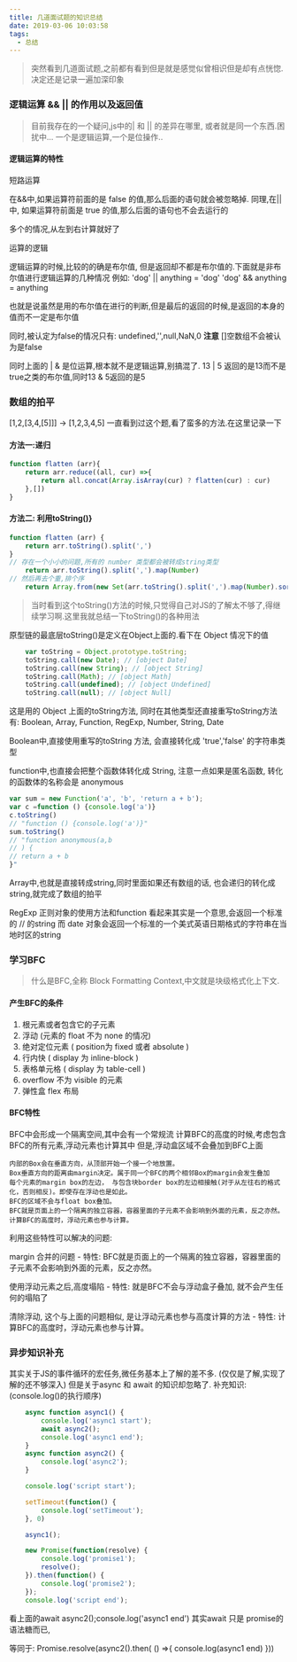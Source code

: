 ```yaml
---
title: 几道面试题的知识总结
date: 2019-03-06 10:03:58
tags: 
  - 总结
---
```

> 突然看到几道面试题,之前都有看到但是就是感觉似曾相识但是却有点恍惚.决定还是记录一遍加深印象

### 逻辑运算 && || 的作用以及返回值


> 目前我存在的一个疑问,js中的| 和 || 的差异在哪里, 或者就是同一个东西.困扰中...
一个是逻辑运算,一个是位操作..

#### 逻辑运算的特性

短路运算 

在&&中,如果运算符前面的是 false 的值,那么后面的语句就会被忽略掉.
同理,在|| 中, 如果运算符前面是 true 的值,那么后面的语句也不会去运行的

多个的情况,从左到右计算就好了

运算的逻辑 

逻辑运算的时候,比较的的确是布尔值, 但是返回却不都是布尔值的.下面就是非布尔值进行逻辑运算的几种情况
例如:
'dog' || anything = 'dog'
'dog' && anything = anything

也就是说虽然是用的布尔值在进行的判断,但是最后的返回的时候,是返回的本身的值而不一定是布尔值

同时,被认定为false的情况只有: undefined,'',null,NaN,0
**注意**  []空数组不会被认为是false

同时上面的 | & 是位运算,根本就不是逻辑运算,别搞混了.
13 | 5 返回的是13而不是true之类的布尔值,同时13 & 5返回的是5

### 数组的拍平
[1,2,[3,4,[5]]] -> [1,2,3,4,5]
一直看到过这个题,看了蛮多的方法.在这里记录一下

#### 方法一:递归
```js
function flatten (arr){
    return arr.reduce((all, cur) =>{
        return all.concat(Array.isArray(cur) ? flatten(cur) : cur)
    },[])
}
```

#### 方法二: 利用toString()}
```js 
function flatten (arr) {
    return arr.toString().split(',')
}
// 存在一个小小的问题,所有的 number 类型都会被转成string类型
    return arr.toString().split(',').map(Number)
// 然后再去个重,排个序
    return Array.from(new Set(arr.toString().split(',').map(Number).sort((a,b) => a-b)))
```
> 当时看到这个toString()方法的时候,只觉得自己对JS的了解太不够了,得继续学习啊.这里我就总结一下toString()的各种用法

原型链的最底层toString()是定义在Object上面的.看下在 Object 情况下的值


```js
    var toString = Object.prototype.toString;
    toString.call(new Date); // [object Date]
    toString.call(new String); // [object String]
    toString.call(Math); // [object Math]
    toString.call(undefined); // [object Undefined]
    toString.call(null); // [object Null]
```
这是用的 Object 上面的toString方法, 同时在其他类型还直接重写toString方法
有: Boolean, Array, Function, RegExp, Number, String, Date

Boolean中,直接使用重写的toString 方法, 会直接转化成 'true','false' 的字符串类型

function中,也直接会把整个函数体转化成 String, 注意一点如果是匿名函数, 转化的函数体的名称会是 anonymous 
```js
var sum = new Function('a', 'b', 'return a + b');
var c =function () {console.log('a')}
c.toString() 
// "function () {console.log('a')}"
sum.toString()
// "function anonymous(a,b
// ) {
// return a + b
}"
```

Array中,也就是直接转成string,同时里面如果还有数组的话, 也会递归的转化成 string,就完成了数组的拍平

RegExp 正则对象的使用方法和function 看起来其实是一个意思,会返回一个标准的 // 的string
而 date 对象会返回一个标准的一个美式英语日期格式的字符串在当地时区的string

### 学习BFC

> 什么是BFC,全称 Block Formatting Context,中文就是块级格式化上下文.

#### 产生BFC的条件

1. 根元素或者包含它的子元素
2. 浮动 (元素的 float 不为 none 的情况)
3. 绝对定位元素 ( position为 fixed 或者 absolute )
4. 行内快 ( display 为 inline-block )
5. 表格单元格 ( display 为 table-cell )
6. overflow 不为 visible 的元素
7. 弹性盒 flex 布局

#### BFC特性

BFC中会形成一个隔离空间,其中会有一个常规流
计算BFC的高度的时候,考虑包含BFC的所有元素,浮动元素也计算其中
但是,浮动盒区域不会叠加到BFC上面
> 
    内部的Box会在垂直方向，从顶部开始一个接一个地放置。
    Box垂直方向的距离由margin决定。属于同一个BFC的两个相邻Box的margin会发生叠加
    每个元素的margin box的左边， 与包含块border box的左边相接触(对于从左往右的格式化，否则相反)。即使存在浮动也是如此。
    BFC的区域不会与float box叠加。
    BFC就是页面上的一个隔离的独立容器，容器里面的子元素不会影响到外面的元素，反之亦然。
    计算BFC的高度时，浮动元素也参与计算。


利用这些特性可以解决的问题:

margin 合并的问题  -  特性: BFC就是页面上的一个隔离的独立容器，容器里面的子元素不会影响到外面的元素，反之亦然。

使用浮动元素之后,高度塌陷 - 特性: 就是BFC不会与浮动盒子叠加, 就不会产生任何的塌陷了

清除浮动, 这个与上面的问题相似, 是让浮动元素也参与高度计算的方法 - 特性: 计算BFC的高度时，浮动元素也参与计算。


### 异步知识补充

其实关于JS的事件循环的宏任务,微任务基本上了解的差不多. (仅仅是了解,实现了解的还不够深入)
但是关于async 和 await 的知识却忽略了.
补充知识:(console.log()的执行顺序)
```js
    async function async1() {
        console.log('async1 start');
        await async2();
        console.log('async1 end');
    }
    async function async2() {
        console.log('async2');
    }

    console.log('script start');

    setTimeout(function() {
        console.log('setTimeout');
    }, 0)

    async1();

    new Promise(function(resolve) {
        console.log('promise1');
        resolve();
    }).then(function() {
        console.log('promise2');
    });
    console.log('script end');
````
看上面的await async2();console.log('async1 end')
其实await 只是 promise的语法糖而已,

等同于:
Promise.resolve(async2().then( () =>{
    console.log(async1 end)
}))